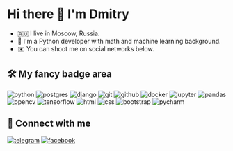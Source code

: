 # Hi there 👋 I'm Dmitry 

- 🇷🇺 I live in Moscow, Russia.
- 🐍 I'm a Python developer with math and machine learning background.
- ✉️ You can shoot me on social networks below.

## 🛠 My fancy badge area

![python](https://img.shields.io/badge/python%20-%23255074.svg?&style=for-the-badge&logo=python&logoColor=white) ![postgres](https://img.shields.io/badge/postgres-%23316192.svg?&style=for-the-badge&logo=postgresql&logoColor=white) ![django](https://img.shields.io/badge/django%20-%23092E20.svg?&style=for-the-badge&logo=django&logoColor=white) ![git](https://img.shields.io/badge/git%20-%23F05033.svg?&style=for-the-badge&logo=git&logoColor=white) ![github](https://img.shields.io/badge/github%20-%23000408.svg?&style=for-the-badge&logo=github&logoColor=white) ![docker](https://img.shields.io/badge/docker-%232496ED.svg?&style=for-the-badge&logo=docker&logoColor=white) ![jupyter](https://img.shields.io/badge/Jupyter%20-%23F37626.svg?&style=for-the-badge&logo=Jupyter&logoColor=white) ![pandas](https://img.shields.io/badge/pandas%20-%23150458.svg?&style=for-the-badge&logo=pandas&logoColor=white) ![opencv](https://img.shields.io/badge/Opencv-redgreen?&style=for-the-badge&logo=opencv&logoColor=white) ![tensorflow](https://img.shields.io/badge/tensorflow%20-%23FF9002?&style=for-the-badge&logo=tensorflow&logoColor=white) ![html](https://img.shields.io/badge/html%20-%23E34F26.svg?&style=for-the-badge&logo=html5&logoColor=white) ![css](https://img.shields.io/badge/CSS%20-%23264DE4.svg?&style=for-the-badge&logo=CSS3&logoColor=white) ![bootstrap](https://img.shields.io/badge/bootstrap%20-%238814FC.svg?&style=for-the-badge&logo=bootstrap&logoColor=white) ![pycharm](https://img.shields.io/badge/pycharm-%237CE46F.svg?&style=for-the-badge&logo=pycharm&logoColor=black)

## 🤝 Connect with me

[![telegram](https://img.shields.io/badge/telegram%20-%2326A4E3.svg?&style=for-the-badge&logo=telegram&logoColor=white)](https://t.me/lulzseq) [![facebook](https://img.shields.io/badge/facebook%20-%230B83ED.svg?&style=for-the-badge&logo=facebook&logoColor=white)](https://www.facebook.com/dmitrykuznetsovx)

[//]: # (## ![]&#40;https://assets.leetcode.com/static_assets/public/icons/favicon-32x32.png&#41; LeetCode fun)

[//]: # ([![KnlnKS's LeetCode stats]&#40;https://leetcode-stats-six.vercel.app/api?username=lulzseq&theme=dark&#41;]&#40;https://github.com/KnlnKS/leetcode-stats&#41;)

[//]: # ([![GitHub Streak]&#40;https://github-readme-streak-stats.herokuapp.com?user=lulzseq&theme=dark&hide_border=true&date_format=M%20j%5B%2C%20Y%5D&#41;]&#40;https://git.io/streak-stats&#41;)
